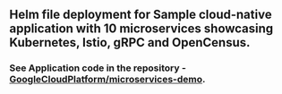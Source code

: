 ## Helm file deployment for Sample cloud-native application with 10 microservices showcasing Kubernetes, Istio, gRPC and OpenCensus.
### See Application code in the repository - [GoogleCloudPlatform/microservices-demo](https://github.com/amadinathaniel/microservices-demo).
